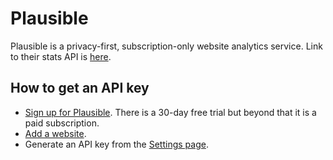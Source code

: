 # Plausible

Plausible is a privacy-first, subscription-only website analytics service. Link to their stats API
is [here](https://plausible.io/docs/stats-api).

## How to get an API key

- [Sign up for Plausible](https://plausible.io/register). There is a 30-day free trial but beyond
  that it is a paid subscription.
- [Add a website](https://plausible.io/docs/plausible-script).
- Generate an API key from the [Settings page](https://plausible.io/settings).
